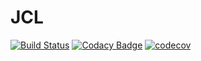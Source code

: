 JCL
===

[![Build Status](https://app.travis-ci.com/scodynelson/JCL.svg?branch=master)](https://app.travis-ci.com/scodynelson/JCL)
[![Codacy Badge](https://app.codacy.com/project/badge/Grade/cf6a7045146543f3bc06cc4e9b61e35d)](https://www.codacy.com/gh/scodynelson/JCL/dashboard?utm_source=github.com&amp;utm_medium=referral&amp;utm_content=scodynelson/JCL&amp;utm_campaign=Badge_Grade)
[![codecov](https://codecov.io/gh/scodynelson/JCL/branch/master/graph/badge.svg?token=1ZUbyfWKsO)](https://codecov.io/gh/scodynelson/JCL)

